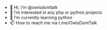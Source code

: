 - 👋 Hi, I’m @owlsdonttalk
- 👀 I’m interested in any php or python projects
- 🌱 I’m currently learning python
- 📫 How to reach me via t.me/OwlsDontTalk

<!---
owlsdonttalk/owlsdonttalk is a ✨ special ✨ repository because its `README.md` (this file) appears on your GitHub profile.
You can click the Preview link to take a look at your changes.
--->
